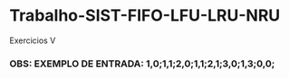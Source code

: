 # Trabalho-SIST-FIFO-LFU-LRU-NRU

Exercicios V

### OBS: EXEMPLO DE ENTRADA: 1,0;1,1;2,0;1,1;2,1;3,0;1,3;0,0;
